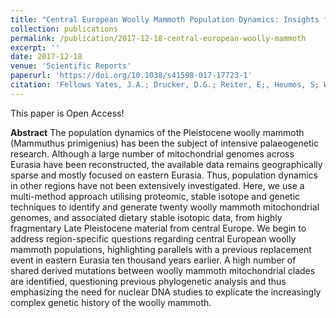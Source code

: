```yaml
---
title: "Central European Woolly Mammoth Population Dynamics: Insights from Late Pleistocene Mitochondrial Genomes"
collection: publications
permalink: /publication/2017-12-18-central-european-woolly-mammoth
excerpt: ''
date: 2017-12-18
venue: 'Scientific Reports'
paperurl: 'https://doi.org/10.1038/s41598-017-17723-1'
citation: 'Fellows Yates, J.A.; Drucker, D.G.; Reiter, E;, Heumos, S; Welker, F; Münzel, S.C.; Wojtal, P; Lázničková-Galetová, M; Conard, N.J; Herbig, A; Bocherens, H; Krause, K (2017). &quot;Central European Woolly Mammoth Population Dynamics: Insights from Late Pleistocene Mitochondrial Genomes&quot; <i>Sci. Rep</i>. 7(1):17714'
---
```


This paper is Open Access!

**Abstract**
The population dynamics of the Pleistocene woolly mammoth (Mammuthus primigenius) has been the subject of intensive palaeogenetic research. Although a large number of mitochondrial genomes across Eurasia have been reconstructed, the available data remains geographically sparse and mostly focused on eastern Eurasia. Thus, population dynamics in other regions have not been extensively investigated. Here, we use a multi-method approach utilising proteomic, stable isotope and genetic techniques to identify and generate twenty woolly mammoth mitochondrial genomes, and associated dietary stable isotopic data, from highly fragmentary Late Pleistocene material from central Europe. We begin to address region-specific questions regarding central European woolly mammoth populations, highlighting parallels with a previous replacement event in eastern Eurasia ten thousand years earlier. A high number of shared derived mutations between woolly mammoth mitochondrial clades are identified, questioning previous phylogenetic analysis and thus emphasizing the need for nuclear DNA studies to explicate the increasingly complex genetic history of the woolly mammoth.
